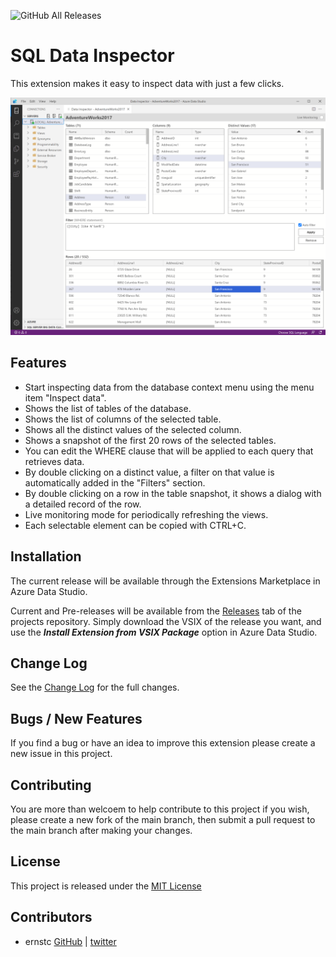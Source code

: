 ![GitHub All Releases](https://img.shields.io/github/downloads/ernstc/SqlDataInspector/total)

# SQL Data Inspector

This extension makes it easy to inspect data with just a few clicks.

![Example of dashboard](https://raw.githubusercontent.com/ernstc/SqlDataInspector/main/images/screen-041.png)

## Features

* Start inspecting data from the database context menu using the menu item "Inspect data".
* Shows the list of tables of the database.
* Shows the list of columns of the selected table.
* Shows all the distinct values of the selected column.
* Shows a snapshot of the first 20 rows of the selected tables.
* You can edit the WHERE clause that will be applied to each query that retrieves data.
* By double clicking on a distinct value, a filter on that value is automatically added in the "Filters" section.
* By double clicking on a row in the table snapshot, it shows a dialog with a detailed record of the row.
* Live monitoring mode for periodically refreshing the views.
* Each selectable element can be copied with CTRL+C.

## Installation

The current release will be available through the Extensions Marketplace in Azure Data Studio.

Current and Pre-releases will be available from the [Releases](https://github.com/ernstc/SqlDataInspector/releases) tab of the projects repository. Simply download the VSIX of the release you want, and use the ***Install Extension from VSIX Package*** option in Azure Data Studio.

## Change Log

See the [Change Log](./CHANGELOG.md) for the full changes.

## Bugs / New Features

If you find a bug or have an idea to improve this extension please create a new issue in this project.

## Contributing

You are more than welcoem to help contribute to this project if you wish, please create a new fork of the main branch, then submit a pull request to the main branch after making your changes.

## License

This project is released under the [MIT License](./LICENSE)

## Contributors

* ernstc [GitHub](https://github.com/ernstc) | [twitter](https://twitter.com/iErnesto)
